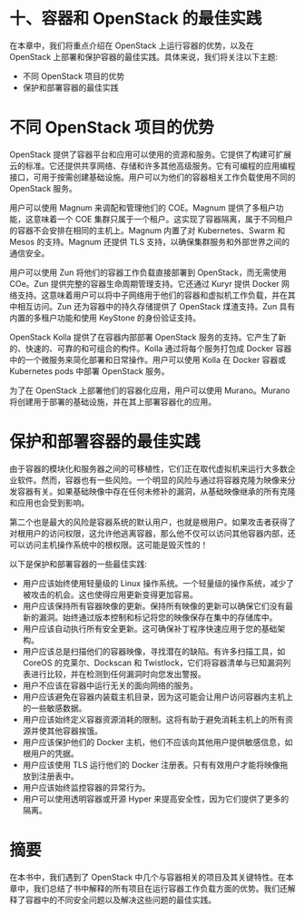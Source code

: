 # 十、容器和 OpenStack 的最佳实践

在本章中，我们将重点介绍在 OpenStack 上运行容器的优势，以及在 OpenStack 上部署和保护容器的最佳实践。具体来说，我们将关注以下主题:

*   不同 OpenStack 项目的优势
*   保护和部署容器的最佳实践

# 不同 OpenStack 项目的优势

OpenStack 提供了容器平台和应用可以使用的资源和服务。它提供了构建可扩展云的标准。它还提供共享网络、存储和许多其他高级服务。它有可编程的应用编程接口，可用于按需创建基础设施。用户可以为他们的容器相关工作负载使用不同的 OpenStack 服务。

用户可以使用 Magnum 来调配和管理他们的 COE。Magnum 提供了多租户功能，这意味着一个 COE 集群只属于一个租户。这实现了容器隔离，属于不同租户的容器不会安排在相同的主机上。Magnum 内置了对 Kubernetes、Swarm 和 Mesos 的支持。Magnum 还提供 TLS 支持，以确保集群服务和外部世界之间的通信安全。

用户可以使用 Zun 将他们的容器工作负载直接部署到 OpenStack，而无需使用 COe。Zun 提供完整的容器生命周期管理支持。它还通过 Kuryr 提供 Docker 网络支持。这意味着用户可以将中子网络用于他们的容器和虚拟机工作负载，并在其中相互访问。Zun 还为容器中的持久存储提供了 OpenStack 煤渣支持。Zun 具有内置的多租户功能和使用 KeyStone 的身份验证支持。

OpenStack Kolla 提供了在容器内部部署 OpenStack 服务的支持。它产生了新的、快速的、可靠的和可组合的构件。Kolla 通过将每个服务打包成 Docker 容器中的一个微服务来简化部署和日常操作。用户可以使用 Kolla 在 Docker 容器或 Kubernetes pods 中部署 OpenStack 服务。

为了在 OpenStack 上部署他们的容器化应用，用户可以使用 Murano。Murano 将创建用于部署的基础设施，并在其上部署容器化的应用。

# 保护和部署容器的最佳实践

由于容器的模块化和服务器之间的可移植性，它们正在取代虚拟机来运行大多数企业软件。然而，容器也有一些风险。一个明显的风险与通过将容器克隆为映像来分发容器有关。如果基础映像中存在任何未修补的漏洞，从基础映像继承的所有克隆和应用也会受到影响。

第二个也是最大的风险是容器系统的默认用户，也就是根用户。如果攻击者获得了对根用户的访问权限，这允许他逃离容器，那么他不仅可以访问其他容器内部，还可以访问主机操作系统中的根权限。这可能是毁灭性的！

以下是保护和部署容器的一些最佳实践:

*   用户应该始终使用轻量级的 Linux 操作系统。一个轻量级的操作系统，减少了被攻击的机会。这也使得应用更新变得更加容易。
*   用户应该保持所有容器映像的更新。保持所有映像的更新可以确保它们没有最新的漏洞。始终通过版本控制和标记将您的映像保存在集中的存储库中。
*   用户应该自动执行所有安全更新。这可确保补丁程序快速应用于您的基础架构。
*   用户应该总是扫描他们的容器映像，寻找潜在的缺陷。有许多扫描工具，如 CoreOS 的克莱尔、Dockscan 和 Twistlock，它们将容器清单与已知漏洞列表进行比较，并在检测到任何漏洞时向您发出警报。
*   用户不应该在容器中运行无关的面向网络的服务。
*   用户应该避免在容器内装载主机目录，因为这可能会让用户访问容器内主机上的一些敏感数据。
*   用户应该始终定义容器资源消耗的限制。这将有助于避免消耗主机上的所有资源并使其他容器挨饿。
*   用户应该保护他们的 Docker 主机，他们不应该向其他用户提供敏感信息，如根用户的凭据。
*   用户应该使用 TLS 运行他们的 Docker 注册表。只有有效用户才能将映像拖放到注册表中。
*   用户应该始终监控容器的异常行为。
*   用户可以使用透明容器或开源 Hyper 来提高安全性，因为它们提供了更多的隔离。

# 摘要

在本书中，我们遇到了 OpenStack 中几个与容器相关的项目及其关键特性。在本章中，我们总结了书中解释的所有项目在运行容器工作负载方面的优势。我们还解释了容器中的不同安全问题以及解决这些问题的最佳实践。
